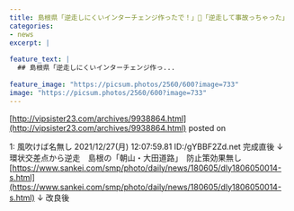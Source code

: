 ```yaml
---
title: 島根県「逆走しにくいインターチェンジ作ったで！」👴「逆走して事故っちゃった」
categories:
- news
excerpt: |
  
feature_text: |
  ## 島根県「逆走しにくいインターチェンジ作っ...
  
feature_image: "https://picsum.photos/2560/600?image=733"
image: "https://picsum.photos/2560/600?image=733"
---
```


[http://vipsister23.com/archives/9938864.html](http://vipsister23.com/archives/9938864.html)
posted on 

<!--more-->

1: 風吹けば名無し 2021/12/27(月) 12:07:59.81 ID:/gYBBF2Zd.net 完成直後 ↓ 環状交差点から逆走　島根の「朝山・大田道路」　防止策効果無し [https://www.sankei.com/smp/photo/daily/news/180605/dly1806050014-s.html](https://www.sankei.com/smp/photo/daily/news/180605/dly1806050014-s.html) ↓ 改良後
